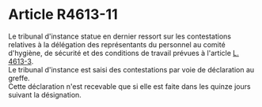 # Article R4613-11

  
Le tribunal d'instance statue en dernier ressort sur les contestations relatives à la délégation des représentants du personnel au comité d'hygiène, de sécurité et des conditions de travail prévues à l'article [L. 4613-3][1].   
Le tribunal d'instance est saisi des contestations par voie de déclaration au greffe.   
Cette déclaration n'est recevable que si elle est faite dans les quinze jours suivant la désignation.

 [1]: /affichCodeArticle.do?cidTexte=LEGITEXT000006072050&idArticle=LEGIARTI000006903327&dateTexte=&categorieLien=cid